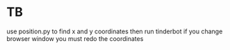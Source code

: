 # TB
use position.py to find x and y coordinates
then run tinderbot 
if you change browser window you must redo the coordinates 
